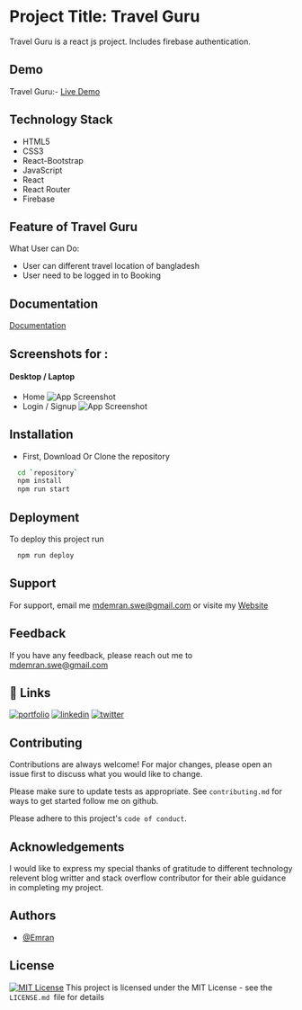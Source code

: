 
# Project Title: Travel Guru
Travel Guru is a react js project. Includes firebase authentication.






## Demo
Travel Guru:-
[Live Demo](https://travel-guru-d412d.web.app/)

## Technology Stack
* HTML5
* CSS3
* React-Bootstrap
* JavaScript
* React
* React Router
* Firebase

## Feature of Travel Guru
What User can Do:
- User can different travel location of bangladesh
- User need to be logged in to Booking

## Documentation

[Documentation](https://github.com/EmranSWE/travel-guru/blob/main/README.md)

## Screenshots for :
#### Desktop / Laptop

- Home
![App Screenshot](https://i.ibb.co/jgYvVBg/screencapture-travel-guru-d412d-web-app-2022-11-25-20-03-09.png)
- Login / Signup
![App Screenshot](https://i.ibb.co/5RNg9KF/screencapture-travel-guru-d412d-web-app-login-2022-11-25-20-03-58-1.png)

## Installation
- First, Download Or Clone the repository

```bash
  cd `repository`
  npm install 
  npm run start
```

## Deployment

To deploy this project run

```bash
  npm run deploy
```


## Support

For support, email me mdemran.swe@gmail.com or visite my  [Website](https://emran-portfolio.web.app/)


## Feedback

If you have any feedback, please reach out me to
mdemran.swe@gmail.com


## 🔗 Links
[![portfolio](https://img.shields.io/badge/my_portfolio-000?style=for-the-badge&logo=ko-fi&logoColor=white)](https://emran-portfolio.web.app/)
[![linkedin](https://img.shields.io/badge/linkedin-0A66C2?style=for-the-badge&logo=linkedin&logoColor=white)](https://www.linkedin.com/in/emran2k18/)
[![twitter](https://img.shields.io/badge/twitter-1DA1F2?style=for-the-badge&logo=twitter&logoColor=white)](https://twitter.com/EmranSwe)


## Contributing

Contributions are always welcome!
For major changes, please open an issue first to discuss what you would like to change.

Please make sure to update tests as appropriate.
See `contributing.md` for ways to get started follow me on github.

Please adhere to this project's `code of conduct`.
## Acknowledgements

I would like to express my special thanks of gratitude to different technology relevent blog writter and stack overflow contributor for their able guidance in completing my project.


## Authors

- [@Emran](https://github.com/EmranSWE)


## License

[![MIT License](https://img.shields.io/badge/License-MIT-green.svg)](https://choosealicense.com/licenses/mit/) This project is licensed under the MIT License - see the `LICENSE.md `file for details


